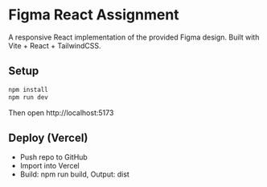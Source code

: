 # Figma React Assignment

A responsive React implementation of the provided Figma design. Built with Vite + React + TailwindCSS.

## Setup
```bash
npm install
npm run dev
```
Then open http://localhost:5173

## Deploy (Vercel)
- Push repo to GitHub
- Import into Vercel
- Build: npm run build, Output: dist
